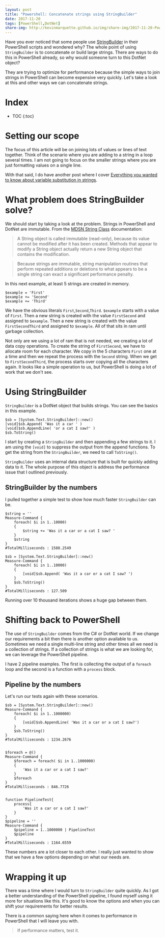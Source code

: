 ```yaml
---
layout: post
title: "Powershell: Concatenate strings using StringBuilder"
date: 2017-11-20
tags: [PowerShell,DotNet]
share-img: http://kevinmarquette.github.io/img/share-img/2017-11-20-Powershell-StringBuilder.png
---
```

Have you ever noticed that some people use [StringBuilder](https://msdn.microsoft.com/en-us/library/system.text.stringbuilder) in their PowerShell scripts and wondered why? The whole point of using `StringBuilder` is to concatenate or build large strings. There are ways to do this in PowerShell already, so why would someone turn to this DotNet object?
<!--more-->

They are trying to optimize for performance because the simple ways to join strings in PowerShell can become expensive very quickly. Let's take a look at this and other ways we can concatenate strings.

# Index

* TOC
{:toc}

# Setting our scope

The focus of this article will be on joining lots of values or lines of text together. Think of the scenario where you are adding to a string in a loop several times. I am not going to focus on the smaller strings where you are just formatting values on a single line.

With that said, I do have another post where I cover [Everything you wanted to know about variable substitution in strings](2017-01-13-powershell-variable-substitution-in-strings).

# What problem does StringBuilder solve?

We should start by taking a look at the problem. Strings in PowerShell and DotNet are immutable. From the [MDSN String Class](https://msdn.microsoft.com/en-us/library/system.string) documentation:

> A String object is called immutable (read-only), because its value cannot be modified after it has been created. Methods that appear to modify a String object actually return a new String object that contains the modification.

> Because strings are immutable, string manipulation routines that perform repeated additions or deletions to what appears to be a single string can exact a significant performance penalty.

In this next example, at least 5 strings are created in memory.

    $example = 'First'
    $example += 'Second'
    $example += 'Third'

We have the obvious literals `First`,`Second`,`Third`. `$example` starts with a value of `First`. Then a new string is created with the value `FirstSecond` and assigned to `$example`. Then a new string is created with the value `FirstSecondThird` and assigned to `$example`. All of that sits in ram until garbage collection.

Not only are we using a lot of ram that is not needed, we creating a lot of data copy operations. To create the string of `FirstSecond`, we have to allocate room for each character. We copy in the 5 characters `First` one at a time and then we repeat the process with the `Second` string. When we get to `FirstSecondThird`, the process starts over copying all the characters again. It looks like a simple operation to us, but PowerShell is doing a lot of work that we don't see.

# Using StringBuilder

`StringBuilder` is a DotNet object that builds strings. You can see the basics in this example.

    $sb = [System.Text.StringBuilder]::new()
    [void]$sb.Append( 'Was it a car ' )
    [void]$sb.AppendLine( 'or a cat I saw?' )
    $sb.ToString()

I start by creating a `StringBuilder` and then appending a few strings to it. I am using the `[void]` to suppress the output from the append functions. To get the string from the `StringBuilder`, we need to call `ToString()`.

`StringBuilder` uses an internal data structure that is built for quickly adding data to it. The whole purpose of this object is address the performance issue that I outlined previously.

## StringBuilder by the numbers

I pulled together a simple test to show how much faster `StringBuilder` can be.

    $string = ''
    Measure-Command {
        foreach( $i in 1..10000)
        {
            $string += 'Was it a car or a cat I saw? '
        }
        $string
    }
    #TotalMilliseconds : 1588.2549

    $sb = [System.Text.StringBuilder]::new()
    Measure-Command {
        foreach( $i in 1..10000)
        {
            [void]$sb.Append( 'Was it a car or a cat I saw? ')
        }
        $sb.ToString()
    }
    #TotalMilliseconds : 127.509

Running over 10 thousand iterations shows a huge gap between them.

# Shifting back to PowerShell

The use of `StringBuilder` comes from the C# or DotNet world. If we change our requirements a bit then there is another option available to us. Sometimes we need a single multi-line string and other times all we need is a collection of strings. If a collection of strings is what we are looking for, we can leverage the PowerShell pipeline.

I have 2 pipeline examples. The first is collecting the output of a `foreach` loop and the second is a function with a `process` block.

## Pipeline by the numbers

Let's run our tests again with these scenarios.

    $sb = [System.Text.StringBuilder]::new()
    Measure-Command {
        foreach( $i in 1..1000000)
        {
            [void]$sb.AppendLine( 'Was it a car or a cat I saw?')
        }
        $sb.ToString()
    }
    #TotalMilliseconds : 1234.2676


    $foreach = @()
    Measure-Command {
        $foreach = foreach( $i in 1..1000000)
        {
            'Was it a car or a cat I saw?'
        }
        $foreach
    }
    #TotalMilliseconds : 846.7726


    function PipelineTest{
        process{
            'Was it a car or a cat I saw?'
        }
    }
    $pipeline = ''
    Measure-Command {
        $pipeline = 1..1000000 | PipelineTest
        $pipeline
    }
    #TotalMilliseconds : 1164.6559

These numbers are a lot closer to each other. I really just wanted to show that we have a few options depending on what our needs are.

# Wrapping it up

There was a time where I would turn to `StringBuilder` quite quickly. As I got a better understanding of the PowerShell pipeline, I found myself using it more for situations like this. It's good to know the options and when you can shift your requirements for better results.

There is a common saying here when it comes to performance in PowerShell that I will leave you with.

> If performance matters, test it.
